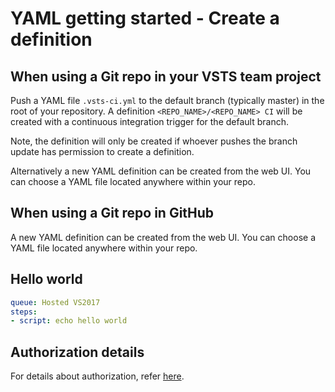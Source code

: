 # YAML getting started - Create a definition

## When using a Git repo in your VSTS team project

Push a YAML file `.vsts-ci.yml` to the default branch (typically master) in the root
of your repository. A definition `<REPO_NAME>/<REPO_NAME> CI` will be created with a
continuous integration trigger for the default branch.

Note, the definition will only be created if whoever pushes the branch update has
permission to create a definition.

Alternatively a new YAML definition can be created from the web UI. You can choose
a YAML file located anywhere within your repo.

## When using a Git repo in GitHub

A new YAML definition can be created from the web UI. You can choose a YAML file
located anywhere within your repo.

## Hello world

```yaml
queue: Hosted VS2017
steps:
- script: echo hello world
```

## Authorization details

For details about authorization, refer [here](yamlgettingstarted-authz.md).
